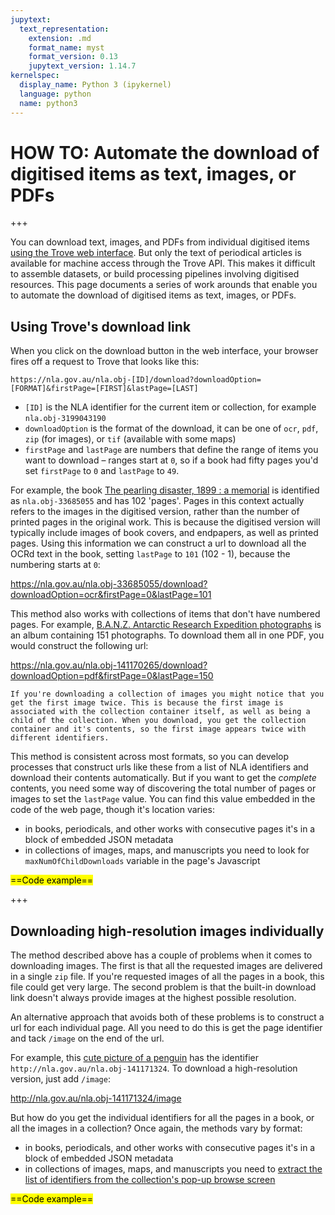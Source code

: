 ```yaml
---
jupytext:
  text_representation:
    extension: .md
    format_name: myst
    format_version: 0.13
    jupytext_version: 1.14.7
kernelspec:
  display_name: Python 3 (ipykernel)
  language: python
  name: python3
---
```


# HOW TO: Automate the download of digitised items as text, images, or PDFs

+++

You can download text, images, and PDFs from individual digitised items [using the Trove web interface](accessing-data/using-web-interface.md). But only the text of periodical articles is available for machine access through the Trove API. This makes it difficult to assemble datasets, or build processing pipelines involving digitised resources. This page documents a series of work arounds that enable you to automate the download of digitised items as text, images, or PDFs.

## Using Trove's download link

When you click on the download button in the web interface, your browser fires off a request to Trove that looks like this:

`https://nla.gov.au/nla.obj-[ID]/download?downloadOption=[FORMAT]&firstPage=[FIRST]&lastPage=[LAST]`

- `[ID]` is the NLA identifier for the current item or collection, for example `nla.obj-3199043190`
- `downloadOption` is the format of the download, it can be one of `ocr`, `pdf`, `zip` (for images), or `tif` (available with some maps)
- `firstPage` and `lastPage` are numbers that define the range of items you want to download – ranges start at `0`, so if a book had fifty pages you'd set `firstPage` to `0` and `lastPage` to `49`.

For example, the book [The pearling disaster, 1899 : a memorial](https://nla.gov.au/nla.obj-33685055/) is identified as `nla.obj-33685055` and has 102 'pages'. Pages in this context actually refers to the images in the digitised version, rather than the number of printed pages in the original work. This is because the digitised version will typically include images of book covers, and endpapers, as well as printed pages. Using this information we can construct a url to download all the OCRd text in the book, setting `lastPage` to `101` (102 - 1), because the numbering starts at `0`:

<https://nla.gov.au/nla.obj-33685055/download?downloadOption=ocr&firstPage=0&lastPage=101>

This method also works with collections of items that don't have numbered pages. For example, [B.A.N.Z. Antarctic Research Expedition photographs](https://nla.gov.au/nla.obj-141170265) is an album containing 151 photographs. To download them all in one PDF, you would construct the following url:

<https://nla.gov.au/nla.obj-141170265/download?downloadOption=pdf&firstPage=0&lastPage=150>

```{note}
If you're downloading a collection of images you might notice that you get the first image twice. This is because the first image is associated with the collection container itself, as well as being a child of the collection. When you download, you get the collection container and it's contents, so the first image appears twice with different identifiers.
```

This method is consistent across most formats, so you can develop processes that construct urls like these from a list of NLA identifiers and download their contents automatically. But if you want to get the *complete* contents, you need some way of discovering the total number of pages or images to set the `lastPage` value. You can find this value embedded in the code of the web page, though it's location varies:

- in books, periodicals, and other works with consecutive pages it's in a block of embedded JSON metadata
- in collections of images, maps, and manuscripts you need to look for `maxNumOfChildDownloads` variable in the page's Javascript

<mark>==Code example==</mark>

+++

## Downloading high-resolution images individually

The method described above has a couple of problems when it comes to downloading images. The first is that all the requested images are delivered in a single `zip` file. If you're requested images of all the pages in a book, this file could get very large. The second problem is that the built-in download link doesn't always provide images at the highest possible resolution.

An alternative approach that avoids both of these problems is to construct a url for each individual page. All you need to do this is get the page identifier and tack `/image` on the end of the url.

For example, this [cute picture of a penguin](http://nla.gov.au/nla.obj-141171324) has the identifier `http://nla.gov.au/nla.obj-141171324`. To download a high-resolution version, just add `/image`:

<http://nla.gov.au/nla.obj-141171324/image>

But how do you get the individual identifiers for all the pages in a book, or all the images in a collection? Once again, the methods vary by format:

- in books, periodicals, and other works with consecutive pages it's in a block of embedded JSON metadata
- in collections of images, maps, and manuscripts you need to [extract the list of identifiers from the collection's pop-up browse screen](/how-to/digitised/get-collection-items.md)

<mark>==Code example==</mark>

```{code-cell} ipython3

```
